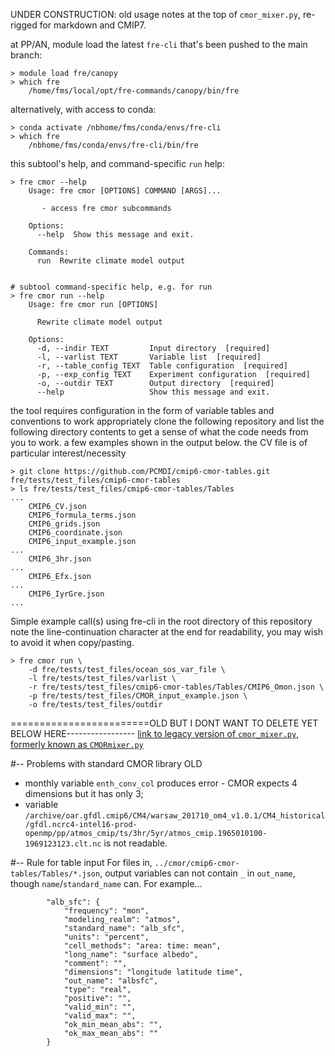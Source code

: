UNDER CONSTRUCTION: old usage notes at the top of `cmor_mixer.py`, re-rigged for markdown and CMIP7.

at PP/AN, module load the latest `fre-cli` that's been pushed to the main branch:
```
> module load fre/canopy
> which fre
    /home/fms/local/opt/fre-commands/canopy/bin/fre
```

alternatively, with access to conda:
```
> conda activate /nbhome/fms/conda/envs/fre-cli
> which fre
    /nbhome/fms/conda/envs/fre-cli/bin/fre
```
	
this subtool's help, and command-specific `run` help:
```
> fre cmor --help
    Usage: fre cmor [OPTIONS] COMMAND [ARGS]...
    
       - access fre cmor subcommands
    
    Options:
      --help  Show this message and exit.
    
    Commands:
      run  Rewrite climate model output


# subtool command-specific help, e.g. for run
> fre cmor run --help
    Usage: fre cmor run [OPTIONS]
    
      Rewrite climate model output
    
    Options:
      -d, --indir TEXT         Input directory  [required]
      -l, --varlist TEXT       Variable list  [required]
      -r, --table_config TEXT  Table configuration  [required]
      -p, --exp_config TEXT    Experiment configuration  [required]
      -o, --outdir TEXT        Output directory  [required]
      --help                   Show this message and exit.
```


the tool requires configuration in the form of variable tables and conventions to work appropriately
clone the following repository and list the following directory contents to get a sense of what
the code needs from you to work. a few examples shown in the output below. the CV file is of particular interest/necessity
```
> git clone https://github.com/PCMDI/cmip6-cmor-tables.git fre/tests/test_files/cmip6-cmor-tables
> ls fre/tests/test_files/cmip6-cmor-tables/Tables
...
    CMIP6_CV.json
    CMIP6_formula_terms.json
    CMIP6_grids.json
    CMIP6_coordinate.json
	CMIP6_input_example.json
...
    CMIP6_3hr.json	
...
    CMIP6_Efx.json
...
    CMIP6_IyrGre.json	
...
```


Simple example call(s) using fre-cli in the root directory of this repository note the line-continuation character at the end for readability,
you may wish to avoid it when copy/pasting.
```
> fre cmor run \
    -d fre/tests/test_files/ocean_sos_var_file \
  	-l fre/tests/test_files/varlist \
  	-r fre/tests/test_files/cmip6-cmor-tables/Tables/CMIP6_Omon.json \
  	-p fre/tests/test_files/CMOR_input_example.json \
    -o fre/tests/test_files/outdir
```





========================OLD BUT I DONT WANT TO DELETE YET BELOW HERE-----------------
[link to legacy version of `cmor_mixer.py`, formerly known as `CMORmixer.py`](https://github.com/NOAA-GFDL/fre-cli/tree/8d5ea27b21fd16807a4464ad2e8798d52bdb96a8/fre/cmor)


#-- Problems with standard CMOR library OLD
   - monthly variable `enth_conv_col` produces error - CMOR expects 4 dimensions but it has only 3;
   - variable `/archive/oar.gfdl.cmip6/CM4/warsaw_201710_om4_v1.0.1/CM4_historical/gfdl.ncrc4-intel16-prod-openmp/pp/atmos_cmip/ts/3hr/5yr/atmos_cmip.1965010100-1969123123.clt.nc`
     is not readable.


#-- Rule for table input
For files in, `../cmor/cmip6-cmor-tables/Tables/*.json`, output variables can not contain `_` in `out_name`, though `name`/`standard_name` can. For example...
```
        "alb_sfc": {
            "frequency": "mon",
            "modeling_realm": "atmos",
            "standard_name": "alb_sfc",
            "units": "percent",
            "cell_methods": "area: time: mean",
            "long_name": "surface albedo",
            "comment": "",
            "dimensions": "longitude latitude time",
            "out_name": "albsfc",
            "type": "real",
            "positive": "",
            "valid_min": "",
            "valid_max": "",
            "ok_min_mean_abs": "",
            "ok_max_mean_abs": ""
        }
```

